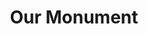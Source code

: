 ---
pid: RS402
title: Our Monument
location_transcription: Philadelphia
zipcode: '19146'
outside_phl: 
neighborhood: Graduate Hospital,Naval Square,Southwest Center City
age: '30'
age_range: 30-39
instagram: 
image_file_name: RS_402.jpg
proposal_transcription: |-
  What does this city mean to you?

  A blank wall with markers/paint and this question. People can come up and write/draw as they wish. Each day, the wall is refreshed to be blank again. At the end of each day it's filled with the creative inputs/thoughts/musings/feelings/ideas of Philadelphians. It's a place where people gather, talk reflect, and create.
topic: Art,Philadelphia,Unity
topic_summary: 0, 0, 0
type: 2D,Interactive,Mural,Image
keywords_other: personal meaning, introspection, contributions
credit: Colleen
image_labels: 
twitter: 
facebook: 
permalink: "/monuments/rs402/"
layout: item-page
---